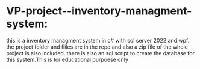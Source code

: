# VP-project--inventory-managment-system:
this is a inventory managment system in c# with sql server 2022 and wpf. the project folder and fiiles are in the repo and also a zip file of the whole project is also included. there is also an sql script to create the database for this system.This is for educational purpoese only
